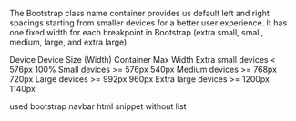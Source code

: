 The Bootstrap class name container provides us default left and right spacings starting from smaller devices for a better user experience. It has one fixed width for each breakpoint in Bootstrap (extra small, small, medium, large, and extra large).

Device	Device Size (Width)	Container Max Width
Extra small devices	< 576px	100%
Small devices	>= 576px	540px
Medium devices	>= 768px	720px
Large devices	>= 992px	960px
Extra large devices	>= 1200px	1140px

used bootstrap navbar html snippet without list